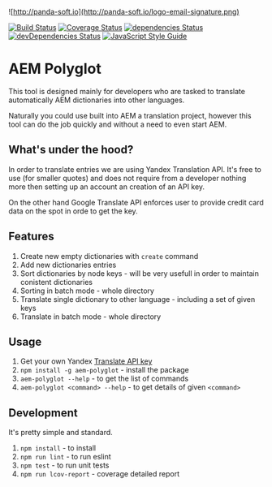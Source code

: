 ![http://panda-soft.io](http://panda-soft.io/logo-email-signature.png)

[![Build Status](https://travis-ci.org/zietas/aem-polyglot.svg?branch=master)](https://travis-ci.org/zietas/aem-polyglot) 
[![Coverage Status](https://coveralls.io/repos/github/zietas/aem-polyglot/badge.svg?branch=master)](https://coveralls.io/github/zietas/aem-polyglot?branch=master)
[![dependencies Status](https://david-dm.org/zietas/aem-polyglot/status.svg)](https://david-dm.org/zietas/aem-polyglot)
[![devDependencies Status](https://david-dm.org/zietas/aem-polyglot/dev-status.svg)](https://david-dm.org/zietas/aem-polyglot?type=dev)
[![JavaScript Style Guide](https://img.shields.io/badge/code_style-standard-brightgreen.svg)](https://standardjs.com)

# AEM Polyglot

This tool is designed mainly for developers who are tasked to translate automatically AEM dictionaries into other languages. 

Naturally you could use built into AEM a translation project, however this tool can do the job quickly and without a need to even start AEM. 

## What's under the hood?

In order to translate entries we are using Yandex Translation API. It's free to use (for smaller quotes) and does not require from a developer nothing more then setting up an account an creation of an API key. 

On the other hand Google Translate API enforces user to provide credit card data on the spot in orde to get the key.   

## Features

1. Create new empty dictionaries with `create` command
2. Add new dictionaries entries
3. Sort dictionaries by node keys - will be very usefull in order to maintain conistent dictionaries
4. Sorting in batch mode - whole directory 
5. Translate single dictionary to other language - including a set of given keys
6. Translate in batch mode - whole directory 

## Usage

1. Get your own Yandex [Translate API key](http://tech.yandex.com/translate)
2. `npm install -g aem-polyglot` - install the package
3. `aem-polyglot --help` - to get the list of commands
4. `aem-polyglot <command> --help` - to get details of given `<command>`


## Development

It's pretty simple and standard. 

1. `npm install` - to install 
2. `npm run lint` - to run eslint
3. `npm test` - to run unit tests
4. `npm run lcov-report` - coverage detailed report
